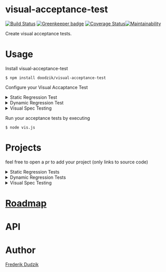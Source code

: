 # visual-acceptance-test

[![Build Status](https://travis-ci.org/doodzik/visual-acceptance-test.svg?branch=master)](https://travis-ci.org/doodzik/visual-acceptance-test) [![Greenkeeper badge](https://badges.greenkeeper.io/doodzik/visual-acceptance-test.svg)](https://greenkeeper.io/) [![Coverage Status](https://coveralls.io/repos/github/doodzik/javascript-html-tags/badge.svg?branch=master)](https://coveralls.io/github/doodzik/javascript-html-tags?branch=master)[![Maintainability](https://api.codeclimate.com/v1/badges/9cbe308f2317f1339bc6/maintainability)](https://codeclimate.com/github/doodzik/visual-acceptance-test/maintainability)

Create visual acceptance tests.

# Usage

Install visual-acceptance-test
```
$ npm install doodzik/visual-acceptance-test
```

Configure your Visual Accaptance Test
<details>
  <summary>Static Regression Test</summary>

Create a `vis.js` file in the project root
```javascript
const {
  browser,
  FileServer,
  Time,
  diff,
  confirmation
} = require('visual-acceptance-test')

const fs        = require('fs-extra')
const path      = require('path')
const time      = new Time.LastCommit(__dirname)
const staticDir = path.resolve(__dirname, '.tmp')
const server    = new FileServer({dir: staticDir})

const dimensions = [{width: 1080}, {width: 720}]

function pathTo(dir) {
  return path.resolve(__dirname, '.visual-acceptance-test', dir)
}

var shell = require('shelljs')

function build() {
  return new Promise(function(resolve, reject) {
    shell.exec('npm install', function(code, stdout, stderr) {
      shell.exec('make build', function(code, stdout, stderr) {
        resolve()
      })
    })
  })
}


return Promise.all([
  server.listen(),
  build(),
  fs.remove(pathTo('HEAD')),
  fs.remove(pathTo('DIFF')),
])
  .then(() => browser.screenshotSitemap({server, dir: pathTo('HEAD'), dimensions}))
  .then(() => time.past())
  .then(build)
  .then(() => browser.screenshotSitemap({server, dir: pathTo(time.pastCommit), dimensions}))
  .then(() => time.now())
  .then(() => {
    return diff({
      actual:      pathTo(time.pastCommit),
      expected:    pathTo('HEAD'),
      diff:        pathTo('DIFF'),
      persistDiff: true
    })
  })
  .then(result => {
    return (process.env.CI) ? confirmation.cli({result}) : confirmation.browser({result})
  })
  .then(exitCode => {
    return server.destroy().then(() => process.exit(exitCode))
  })
  .catch(console.log)
```
</details>

<details>
  <summary>Dynamic Regression Test</summary>
Create a `vis.js` file in the project root

```javascript
const {
  browser,
  FileServer,
  Time,
  diff,
  confirmation
} = require('visual-acceptance-test')

const fs        = require('fs-extra')
const path      = require('path')
const time      = new Time.LastCommit(__dirname)
const staticDir = path.resolve(__dirname, '.tmp')
const server    = new FileServer({dir: staticDir})

const dimensions = [{width: 1080}, {width: 720}]

function pathTo(dir) {
  return path.resolve(__dirname, '.visual-acceptance-test', dir)
}

var shell = require('shelljs')

function build(pathToResults) {
  return new Promise(function(resolve, reject) {
    shell.exec('npm install', function(code, stdout, stderr) {
      shell.exec(`VIS_DIR=${pathToResults} make test`, function(code, stdout, stderr) {
        resolve()
      })
    })
  })
}


return Promise.all([
  server.listen(),
  fs.remove(pathTo('HEAD')),
  fs.remove(pathTo('DIFF')),
])
  .then(() => build(pathTo('HEAD')))
  .then(() => time.past())
  .then(() => build(pathTo(time.pastCommit)))
  .then(() => time.now())
  .then(() => {
    return diff({
      actual:      pathTo(time.pastCommit),
      expected:    pathTo('HEAD'),
      diff:        pathTo('DIFF'),
      persistDiff: true
    })
  })
  .then(result => {
    return (process.env.CI) ? confirmation.cli({result}) : confirmation.browser({result})
  })
  .then(exitCode => {
    return server.destroy().then(() => process.exit(exitCode))
  })
  .catch(console.log)
```

And then add the following helper in your tests where you want to test your website visuals.
``` javascript
// TODO
``` 
</details>

<details>
<summary>Visual Spec Testing</summary>
``` javascript
// TODO
``` 
</details>

Run your acceptance tests by executing
```
$ node vis.js
```

# Projects

feel free to open a pr to add your project (only links to source code)

<details>
<summary>Static Regression Tests</summary>

[dudzik.co](https://github.com/doodzik/dudzik.co)

</details>

<details>
<summary>Dynamic Regression Tests</summary>
</details>

<details>
<summary>Visual Spec Testing</summary>
</details>



# [Roadmap](https://github.com/doodzik/visual-acceptance-test/projects/1)

# API

# Author

[Frederik Dudzik](https://dudzik.co)

